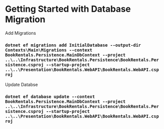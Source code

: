 # Getting Started with Database Migration

Add Migrations

### `dotnet ef migrations add InitialDatabase --output-dir Contexts\Main\Migrations --context BookRentals.Persistence.MainDbContext --project ..\..\Infrastructure\BookRentals.Persistence\BookRentals.Persistence.csproj --startup-project ..\..\Presentation\BookRentals.WebAPI\BookRentals.WebAPI.csproj`

Update Databse

### `dotnet ef database update --context BookRentals.Persistence.MainDbContext --project ..\..\Infrastructure\BookRentals.Persistence\BookRentals.Persistence.csproj --startup-project ..\..\Presentation\BookRentals.WebAPI\BookRentals.WebAPI.csproj`
